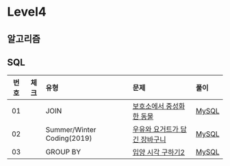 # Level4

## 알고리즘

## SQL

| 번호 | 체크 | 유형 | 문제 | 풀이 |
| :-: | :-: | :-- | :-- | :-- |
| 01 |         | JOIN                       | [보호소에서 중성화한 동물](https://programmers.co.kr/learn/courses/30/lessons/59045)      | [MySQL](./solution/보호소에서_중성화한_동물/Solution_mysql.sql) |
| 02 |         | Summer/Winter Coding(2019) | [우유와 요거트가 담긴 장바구니](https://programmers.co.kr/learn/courses/30/lessons/62284) | [MySQL](./solution/우유와_요거트가_담긴_장바구니/Solution_mysql.sql) |
| 03 |         | GROUP BY                   | [입양 시각 구하기2](https://programmers.co.kr/learn/courses/30/lessons/59413)             | [MySQL](./solution/입양_시각_구하기_2/Solution_mysql.sql) |

